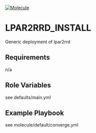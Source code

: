 [![Molecule](https://github.com/truestory1/lpar2rrd_install/actions/workflows/Molecule/badge.svg)](https://github.com/truestory1/lpar2rrd_install/actions/workflows/molecule.yml)

LPAR2RRD_INSTALL
=========

Generic deployment of lpar2rrd

Requirements
------------

n/a

Role Variables
--------------

see defaults/main.yml

Example Playbook
----------------

see molecule/default/converge.yml

